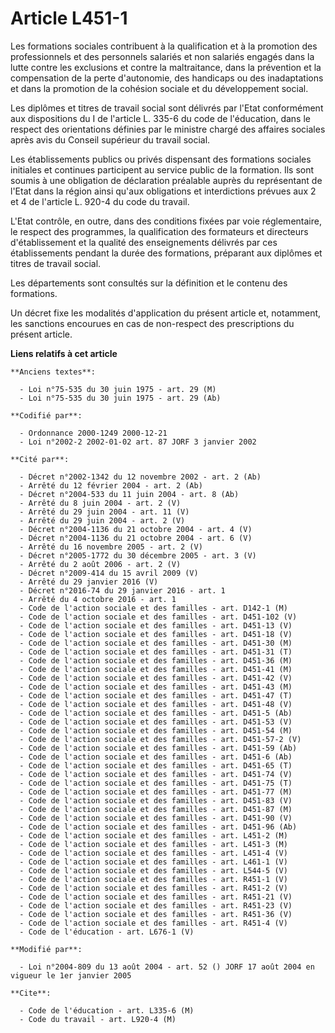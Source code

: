 # Article L451-1

Les formations sociales contribuent à la qualification et à la promotion des professionnels et des personnels salariés et non
salariés engagés dans la lutte contre les exclusions et contre la maltraitance, dans la prévention et la compensation de la
perte d'autonomie, des handicaps ou des inadaptations et dans la promotion de la cohésion sociale et du développement social.

Les diplômes et titres de travail social sont délivrés par l'Etat conformément aux dispositions du I de l'article L. 335-6 du
code de l'éducation, dans le respect des orientations définies par le ministre chargé des affaires sociales après avis du
Conseil supérieur du travail social.

Les établissements publics ou privés dispensant des formations sociales initiales et continues participent au service public
de la formation. Ils sont soumis à une obligation de déclaration préalable auprès du représentant de l'Etat dans la région
ainsi qu'aux obligations et interdictions prévues aux 2 et 4 de l'article L. 920-4 du code du travail.

L'Etat contrôle, en outre, dans des conditions fixées par voie réglementaire, le respect des programmes, la qualification des
formateurs et directeurs d'établissement et la qualité des enseignements délivrés par ces établissements pendant la durée des
formations, préparant aux diplômes et titres de travail social.

Les départements sont consultés sur la définition et le contenu des formations.

Un décret fixe les modalités d'application du présent article et, notamment, les sanctions encourues en cas de non-respect
des prescriptions du présent article.

**Liens relatifs à cet article**

	**Anciens textes**:

	  - Loi n°75-535 du 30 juin 1975 - art. 29 (M)
	  - Loi n°75-535 du 30 juin 1975 - art. 29 (Ab)

	**Codifié par**:

	  - Ordonnance 2000-1249 2000-12-21
	  - Loi n°2002-2 2002-01-02 art. 87 JORF 3 janvier 2002

	**Cité par**:

	  - Décret n°2002-1342 du 12 novembre 2002 - art. 2 (Ab)
	  - Arrêté du 12 février 2004 - art. 2 (Ab)
	  - Décret n°2004-533 du 11 juin 2004 - art. 8 (Ab)
	  - Arrêté du 8 juin 2004 - art. 2 (V)
	  - Arrêté du 29 juin 2004 - art. 11 (V)
	  - Arrêté du 29 juin 2004 - art. 2 (V)
	  - Décret n°2004-1136 du 21 octobre 2004 - art. 4 (V)
	  - Décret n°2004-1136 du 21 octobre 2004 - art. 6 (V)
	  - Arrêté du 16 novembre 2005 - art. 2 (V)
	  - Décret n°2005-1772 du 30 décembre 2005 - art. 3 (V)
	  - Arrêté du 2 août 2006 - art. 2 (V)
	  - Décret n°2009-414 du 15 avril 2009 (V)
	  - Arrêté du 29 janvier 2016 (V)
	  - Décret n°2016-74 du 29 janvier 2016 - art. 1
	  - Arrêté du 4 octobre 2016 - art. 1
	  - Code de l'action sociale et des familles - art. D142-1 (M)
	  - Code de l'action sociale et des familles - art. D451-102 (V)
	  - Code de l'action sociale et des familles - art. D451-13 (V)
	  - Code de l'action sociale et des familles - art. D451-18 (V)
	  - Code de l'action sociale et des familles - art. D451-30 (M)
	  - Code de l'action sociale et des familles - art. D451-31 (T)
	  - Code de l'action sociale et des familles - art. D451-36 (M)
	  - Code de l'action sociale et des familles - art. D451-41 (M)
	  - Code de l'action sociale et des familles - art. D451-42 (V)
	  - Code de l'action sociale et des familles - art. D451-43 (M)
	  - Code de l'action sociale et des familles - art. D451-47 (T)
	  - Code de l'action sociale et des familles - art. D451-48 (V)
	  - Code de l'action sociale et des familles - art. D451-5 (Ab)
	  - Code de l'action sociale et des familles - art. D451-53 (V)
	  - Code de l'action sociale et des familles - art. D451-54 (M)
	  - Code de l'action sociale et des familles - art. D451-57-2 (V)
	  - Code de l'action sociale et des familles - art. D451-59 (Ab)
	  - Code de l'action sociale et des familles - art. D451-6 (Ab)
	  - Code de l'action sociale et des familles - art. D451-65 (T)
	  - Code de l'action sociale et des familles - art. D451-74 (V)
	  - Code de l'action sociale et des familles - art. D451-75 (T)
	  - Code de l'action sociale et des familles - art. D451-77 (M)
	  - Code de l'action sociale et des familles - art. D451-83 (V)
	  - Code de l'action sociale et des familles - art. D451-87 (M)
	  - Code de l'action sociale et des familles - art. D451-90 (V)
	  - Code de l'action sociale et des familles - art. D451-96 (Ab)
	  - Code de l'action sociale et des familles - art. L451-2 (M)
	  - Code de l'action sociale et des familles - art. L451-3 (M)
	  - Code de l'action sociale et des familles - art. L451-4 (V)
	  - Code de l'action sociale et des familles - art. L461-1 (V)
	  - Code de l'action sociale et des familles - art. L544-5 (V)
	  - Code de l'action sociale et des familles - art. R451-1 (V)
	  - Code de l'action sociale et des familles - art. R451-2 (V)
	  - Code de l'action sociale et des familles - art. R451-21 (V)
	  - Code de l'action sociale et des familles - art. R451-23 (V)
	  - Code de l'action sociale et des familles - art. R451-36 (V)
	  - Code de l'action sociale et des familles - art. R451-4 (V)
	  - Code de l'éducation - art. L676-1 (V)

	**Modifié par**:

	  - Loi n°2004-809 du 13 août 2004 - art. 52 () JORF 17 août 2004 en vigueur le 1er janvier 2005

	**Cite**:

	  - Code de l'éducation - art. L335-6 (M)
	  - Code du travail - art. L920-4 (M)
